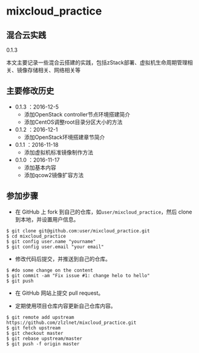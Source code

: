 # mixcloud_practice

## 混合云实践
0.1.3

本文主要记录一些混合云搭建的实践，包括zStack部署、虚拟机生命周期管理相关、镜像存储相关、网络相关等

## 主要修改历史
* 0.1.3 ：2016-12-5
	* 添加OpenStack controller节点环境搭建简介
	* 添加CentOS调整root目录分区大小的方法
* 0.1.2 ：2016-12-1
	* 添加OpenStack环境搭建章节简介 
* 0.1.1 ：2016-11-18
	* 添加虚拟机标准镜像制作方法
* 0.1.0 ：2016-11-17
	* 添加基本内容
	* 添加qcow2镜像扩容方法



## 参加步骤

* 在 GitHub 上 fork 到自己的仓库，如```user/mixcloud_practice```，然后 clone 到本地，并设置用户信息。

```
$ git clone git@github.com:user/mixcloud_practice.git
$ cd mixcloud_practice
$ git config user.name "yourname"
$ git config user.email "your email"
```
* 修改代码后提交，并推送到自己的仓库。

```
$ #do some change on the content
$ git commit -am "Fix issue #1: change helo to hello"
$ git push
```

* 在 GitHub 网站上提交 pull request。

* 定期使用项目仓库内容更新自己仓库内容。

```
$ git remote add upstream https://github.com/zlzlnet/mixcloud_practice.git
$ git fetch upstream
$ git checkout master
$ git rebase upstream/master
$ git push -f origin master
```

